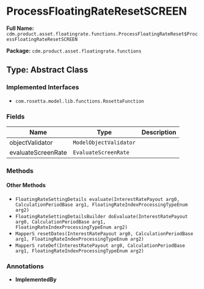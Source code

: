 # ProcessFloatingRateResetSCREEN

**Full Name:** `cdm.product.asset.floatingrate.functions.ProcessFloatingRateReset$ProcessFloatingRateResetSCREEN`

**Package:** `cdm.product.asset.floatingrate.functions`

## Type: Abstract Class

### Implemented Interfaces

- `com.rosetta.model.lib.functions.RosettaFunction`

### Fields

| Name | Type | Description |
|------|------|-------------|
| objectValidator | `ModelObjectValidator` |  |
| evaluateScreenRate | `EvaluateScreenRate` |  |

### Methods

#### Other Methods

- `FloatingRateSettingDetails evaluate(InterestRatePayout arg0, CalculationPeriodBase arg1, FloatingRateIndexProcessingTypeEnum arg2)`
- `FloatingRateSettingDetailsBuilder doEvaluate(InterestRatePayout arg0, CalculationPeriodBase arg1, FloatingRateIndexProcessingTypeEnum arg2)`
- `MapperS resetDates(InterestRatePayout arg0, CalculationPeriodBase arg1, FloatingRateIndexProcessingTypeEnum arg2)`
- `MapperS rateDef(InterestRatePayout arg0, CalculationPeriodBase arg1, FloatingRateIndexProcessingTypeEnum arg2)`

### Annotations

- **ImplementedBy**

